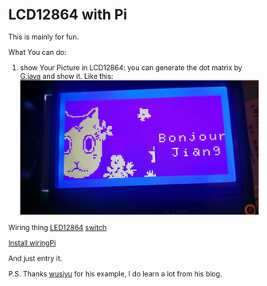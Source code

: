 # LCD12864 with Pi

This is mainly for fun.

What You can do:
1. show Your Picture in LCD12864: you can generate the dot matrix by [G.java](bitmap_generater/G.java) and show it. Like this:
![yinghuozhishen](res/amuse_jiangjia.jpeg)

Wiring thing
[LED12864](res/12864-line.png)
[switch](res/switch_line.png)

[Install wiringPi](http://wiringpi.com/download-and-install/)

And just entry it.

P.S. Thanks [wusiyu](https://wusiyu.me/) for his example, I do learn a lot from his blog.